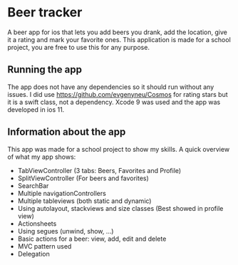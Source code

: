 # Beer tracker
A beer app for ios that lets you add beers you drank, add the location, give it a rating and mark your favorite ones.
This application is made for a school project, you are free to use this for any purpose.

## Running the app

The app does not have any dependencies so it should run without any issues. I did use https://github.com/evgenyneu/Cosmos for rating stars but it is a swift class, not a dependency. Xcode 9 was used and the app was developed in ios 11.

## Information about the app

This app was made for a school project to show my skills. A quick overview of what my app shows:

* TabViewController (3 tabs: Beers, Favorites and Profile)
* SplitViewController (For beers and favorites)
* SearchBar
* Multiple navigationControllers
* Multiple tableviews (both static and dynamic)
* Using autolayout, stackviews and size classes (Best showed in profile view)
* Actionsheets
* Using segues (unwind, show, ...)
* Basic actions for a beer: view, add, edit and delete
* MVC pattern used
* Delegation



